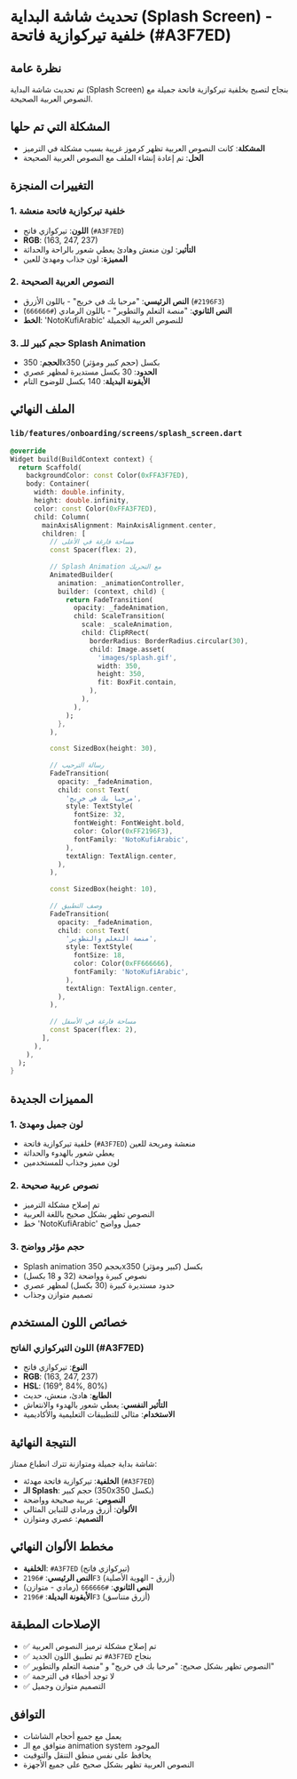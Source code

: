 # تحديث شاشة البداية (Splash Screen) - خلفية تيركوازية فاتحة (#A3F7ED)

## نظرة عامة
تم تحديث شاشة البداية (Splash Screen) بنجاح لتصبح بخلفية تيركوازية فاتحة جميلة مع النصوص العربية الصحيحة.

## المشكلة التي تم حلها
- **المشكلة**: كانت النصوص العربية تظهر كرموز غريبة بسبب مشكلة في الترميز
- **الحل**: تم إعادة إنشاء الملف مع النصوص العربية الصحيحة

## التغييرات المنجزة

### 1. خلفية تيركوازية فاتحة منعشة
- **اللون**: تيركوازي فاتح (`#A3F7ED`)
- **RGB**: (163, 247, 237)
- **التأثير**: لون منعش وهادئ يعطي شعور بالراحة والحداثة
- **المميزة**: لون جذاب ومهدئ للعين

### 2. النصوص العربية الصحيحة
- **النص الرئيسي**: "مرحبا بك في خريج" - باللون الأزرق (`#2196F3`)
- **النص الثانوي**: "منصة التعلم والتطوير" - باللون الرمادي (`#666666`)
- **الخط**: 'NotoKufiArabic' للنصوص العربية الجميلة

### 3. حجم كبير للـ Splash Animation
- **الحجم**: 350x350 بكسل (حجم كبير ومؤثر)
- **الحدود**: 30 بكسل مستديرة لمظهر عصري
- **الأيقونة البديلة**: 140 بكسل للوضوح التام

## الملف النهائي

### `lib/features/onboarding/screens/splash_screen.dart`
```dart
@override
Widget build(BuildContext context) {
  return Scaffold(
    backgroundColor: const Color(0xFFA3F7ED),
    body: Container(
      width: double.infinity,
      height: double.infinity,
      color: const Color(0xFFA3F7ED),
      child: Column(
        mainAxisAlignment: MainAxisAlignment.center,
        children: [
          // مساحة فارغة في الأعلى
          const Spacer(flex: 2),
          
          // Splash Animation مع التحريك
          AnimatedBuilder(
            animation: _animationController,
            builder: (context, child) {
              return FadeTransition(
                opacity: _fadeAnimation,
                child: ScaleTransition(
                  scale: _scaleAnimation,
                  child: ClipRRect(
                    borderRadius: BorderRadius.circular(30),
                    child: Image.asset(
                      'images/splash.gif',
                      width: 350,
                      height: 350,
                      fit: BoxFit.contain,
                    ),
                  ),
                ),
              );
            },
          ),
          
          const SizedBox(height: 30),
          
          // رسالة الترحيب
          FadeTransition(
            opacity: _fadeAnimation,
            child: const Text(
              'مرحبا بك في خريج',
              style: TextStyle(
                fontSize: 32,
                fontWeight: FontWeight.bold,
                color: Color(0xFF2196F3),
                fontFamily: 'NotoKufiArabic',
              ),
              textAlign: TextAlign.center,
            ),
          ),
          
          const SizedBox(height: 10),
          
          // وصف التطبيق
          FadeTransition(
            opacity: _fadeAnimation,
            child: const Text(
              'منصة التعلم والتطوير',
              style: TextStyle(
                fontSize: 18,
                color: Color(0xFF666666),
                fontFamily: 'NotoKufiArabic',
              ),
              textAlign: TextAlign.center,
            ),
          ),
          
          // مساحة فارغة في الأسفل
          const Spacer(flex: 2),
        ],
      ),
    ),
  );
}
```

## المميزات الجديدة

### 1. لون جميل ومهدئ
- خلفية تيركوازية فاتحة (`#A3F7ED`) منعشة ومريحة للعين
- يعطي شعور بالهدوء والحداثة
- لون مميز وجذاب للمستخدمين

### 2. نصوص عربية صحيحة
- تم إصلاح مشكلة الترميز
- النصوص تظهر بشكل صحيح باللغة العربية
- خط 'NotoKufiArabic' جميل وواضح

### 3. حجم مؤثر وواضح
- Splash animation بحجم 350x350 بكسل (كبير ومؤثر)
- نصوص كبيرة وواضحة (32 و 18 بكسل)
- حدود مستديرة كبيرة (30 بكسل) لمظهر عصري
- تصميم متوازن وجذاب

## خصائص اللون المستخدم

### اللون التيركوازي الفاتح (#A3F7ED)
- **النوع**: تيركوازي فاتح
- **RGB**: (163, 247, 237)
- **HSL**: (169°, 84%, 80%)
- **الطابع**: هادئ، منعش، حديث
- **التأثير النفسي**: يعطي شعور بالهدوء والانتعاش
- **الاستخدام**: مثالي للتطبيقات التعليمية والأكاديمية

## النتيجة النهائية
شاشة بداية جميلة ومتوازنة تترك انطباع ممتاز:
- **الخلفية**: تيركوازية فاتحة مهدئة (`#A3F7ED`)
- **الـ Splash**: حجم كبير (350x350 بكسل)
- **النصوص**: عربية صحيحة وواضحة
- **الألوان**: أزرق ورمادي للتباين المثالي
- **التصميم**: عصري ومتوازن

## مخطط الألوان النهائي
- **الخلفية**: `#A3F7ED` (تيركوازي فاتح)
- **النص الرئيسي**: `#2196F3` (أزرق - الهوية الأصلية)
- **النص الثانوي**: `#666666` (رمادي - متوازن)
- **الأيقونة البديلة**: `#2196F3` (أزرق متناسق)

## الإصلاحات المطبقة
- ✅ تم إصلاح مشكلة ترميز النصوص العربية
- ✅ تم تطبيق اللون الجديد `#A3F7ED` بنجاح
- ✅ النصوص تظهر بشكل صحيح: "مرحبا بك في خريج" و "منصة التعلم والتطوير"
- ✅ لا توجد أخطاء في الترجمة
- ✅ التصميم متوازن وجميل

## التوافق
- يعمل مع جميع أحجام الشاشات
- متوافق مع الـ animation system الموجود
- يحافظ على نفس منطق التنقل والتوقيت
- النصوص العربية تظهر بشكل صحيح على جميع الأجهزة
